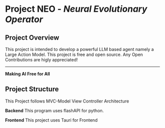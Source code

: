 # Project NEO - $Neural$ $Evolutionary$ $Operator$

## Project Overview

This project is intended to develop a powerful LLM based agent namely a Large Action Model.
This project is free and open source. Any Open Contributions are higly appreciated!

****

**Making AI Free for All**

## Project Structure

This Project follows MVC-Model View Controller Architecture

**Backend**
This program uses flashAPI for python.

**Frontend**
This project uses Tauri for Frontend


